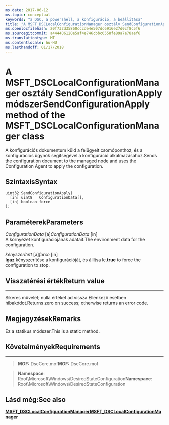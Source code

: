```yaml
---
ms.date: 2017-06-12
ms.topic: conceptual
keywords: "a DSC, a powershell, a konfiguráció, a beállítása"
title: "A MSFT_DSCLocalConfigurationManager osztály SendConfigurationApply módszer"
ms.openlocfilehash: 20f732d35860cccde4e507dc6916e27d0cf8c5f6
ms.sourcegitcommit: a444406120e5af4e746cbbc0558fe89a7e78aef6
ms.translationtype: MT
ms.contentlocale: hu-HU
ms.lasthandoff: 01/17/2018
---
```

# <a name="sendconfigurationapply-method-of-the-msftdsclocalconfigurationmanager-class"></a><span data-ttu-id="1a540-103">A MSFT_DSCLocalConfigurationManager osztály SendConfigurationApply módszer</span><span class="sxs-lookup"><span data-stu-id="1a540-103">SendConfigurationApply method of the MSFT_DSCLocalConfigurationManager class</span></span>

<span data-ttu-id="1a540-104">A konfigurációs dokumentum küld a felügyelt csomóponthoz, és a konfigurációs ügynök segítségével a konfiguráció alkalmazásához.</span><span class="sxs-lookup"><span data-stu-id="1a540-104">Sends the configuration document to the managed node and uses the Configuration Agent to apply the configuration.</span></span>

<a name="syntax"></a><span data-ttu-id="1a540-105">Szintaxis</span><span class="sxs-lookup"><span data-stu-id="1a540-105">Syntax</span></span>
------

```mof
uint32 SendConfigurationApply(
  [in] uint8   ConfigurationData[],
  [in] boolean force
);
```

<a name="parameters"></a><span data-ttu-id="1a540-106">Paraméterek</span><span class="sxs-lookup"><span data-stu-id="1a540-106">Parameters</span></span>
----------

<span data-ttu-id="1a540-107">*ConfigurationData* \[a\]</span><span class="sxs-lookup"><span data-stu-id="1a540-107">*ConfigurationData* \[in\]</span></span>  
<span data-ttu-id="1a540-108">A környezet konfigurációjának adatait.</span><span class="sxs-lookup"><span data-stu-id="1a540-108">The environment data for the configuration.</span></span>

<span data-ttu-id="1a540-109">*kényszerített* \[a\]</span><span class="sxs-lookup"><span data-stu-id="1a540-109">*force* \[in\]</span></span>  
<span data-ttu-id="1a540-110">**Igaz** kényszerítése a konfigurációját, és állítsa le.</span><span class="sxs-lookup"><span data-stu-id="1a540-110">**true** to force the configuration to stop.</span></span>

## <a name="return-value"></a><span data-ttu-id="1a540-111">Visszatérési érték</span><span class="sxs-lookup"><span data-stu-id="1a540-111">Return value</span></span>
------------

<span data-ttu-id="1a540-112">Sikeres művelet; nulla értéket ad vissza Ellenkező esetben hibakódot.</span><span class="sxs-lookup"><span data-stu-id="1a540-112">Returns zero on success; otherwise returns an error code.</span></span>

## <a name="remarks"></a><span data-ttu-id="1a540-113">Megjegyzések</span><span class="sxs-lookup"><span data-stu-id="1a540-113">Remarks</span></span>

<span data-ttu-id="1a540-114">Ez a statikus módszer.</span><span class="sxs-lookup"><span data-stu-id="1a540-114">This is a static method.</span></span>

## <a name="requirements"></a><span data-ttu-id="1a540-115">Követelmények</span><span class="sxs-lookup"><span data-stu-id="1a540-115">Requirements</span></span>
------------
><span data-ttu-id="1a540-116">**MOF:** DscCore.mof</span><span class="sxs-lookup"><span data-stu-id="1a540-116">**MOF:** DscCore.mof</span></span>

><span data-ttu-id="1a540-117">**Namespace**: Root\Microsoft\Windows\DesiredStateConfiguration</span><span class="sxs-lookup"><span data-stu-id="1a540-117">**Namespace**: Root\Microsoft\Windows\DesiredStateConfiguration</span></span>


## <a name="see-also"></a><span data-ttu-id="1a540-118">Lásd még:</span><span class="sxs-lookup"><span data-stu-id="1a540-118">See also</span></span>


[<span data-ttu-id="1a540-119">**MSFT_DSCLocalConfigurationManager**</span><span class="sxs-lookup"><span data-stu-id="1a540-119">**MSFT_DSCLocalConfigurationManager**</span></span>](msft-dsclocalconfigurationmanager.md)


 

 



